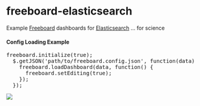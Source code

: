 # freeboard-elasticsearch
Example [Freeboard](https://github.com/Freeboard/freeboard) dashboards for [Elasticsearch](https://github.com/elastic/elasticsearch) ... for science

#### Config Loading Example

<pre>
freeboard.initialize(true);
  $.getJSON('path/to/freeboard.config.json', function(data) {
    freeboard.loadDashboard(data, function() {
      freeboard.setEditing(true);
    });
  });
</pre>

![](http://i.imgur.com/CvN5Zfl.png)
